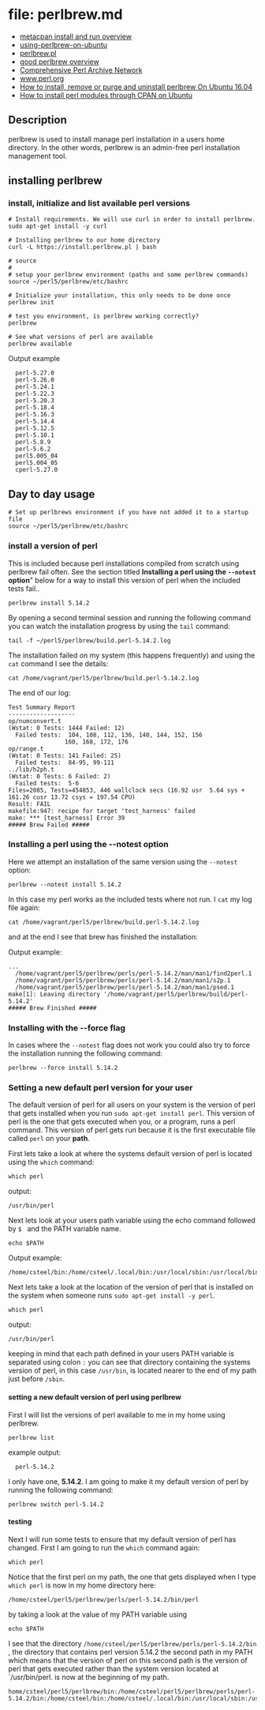 

# file: perlbrew.md

* [ metacpan install and run overview ]( https://metacpan.org/pod/App::perlbrew )
* [ using-perlbrew-on-ubuntu ]( http://smonff.github.io/blog/2014/03/23/using-perlbrew-on-ubuntu/ )
* [ perlbrew.pl ](https://perlbrew.pl/)
* [ good perlbrew overview ]( https://metacpan.org/pod/App::perlbrew )
* [ Comprehensive Perl Archive Network ]( http://www.cpan.org/ )
* [ www.perl.org ]( https://www.perl.org/ )
* [ How to install, remove or purge  and uninstall perlbrew On Ubuntu 16.04 ]( https://www.devmanuals.net/install/ubuntu/ubuntu-16-04-LTS-Xenial-Xerus/how-to-install-perlbrew.html )
* [ How to install perl modules through CPAN on Ubuntu ]( http://www.sudobash.net/bash-how-to-install-perl-modules-through-cpan-on-ubuntu-2/ )

## Description

perlbrew is used to install manage perl installation in a users home directory. In the other words, perlbrew is an admin-free perl installation management tool.

## installing perlbrew

###  install, initialize and list available perl versions

```shell
# Install requirements. We will use curl in order to install perlbrew.
sudo apt-get install -y curl

# Installing perlbrew to our home directory
curl -L https://install.perlbrew.pl | bash

# source
#
# setup your perlbrew environment (paths and some perlbrew commands)
source ~/perl5/perlbrew/etc/bashrc

# Initialize your installation, this only needs to be done once
perlbrew init

# test you environment, is perlbrew working correctly?
perlbrew

# See what versions of perl are available
perlbrew available
```

Output example

```shell
  perl-5.27.0
  perl-5.26.0
  perl-5.24.1
  perl-5.22.3
  perl-5.20.3
  perl-5.18.4
  perl-5.16.3
  perl-5.14.4
  perl-5.12.5
  perl-5.10.1
  perl-5.8.9
  perl-5.6.2
  perl5.005_04
  perl5.004_05
  cperl-5.27.0
```

## Day to day usage

```shell
# Set up perlbrews environment if you have not added it to a startup file
source ~/perl5/perlbrew/etc/bashrc
```

### install a version of perl

This is included because perl installations compiled from scratch using perlbrew fail often. See the section titled **Installing a perl using the `--notest` option**" below for a way to install this version of perl when the included tests fail..

```shell
perlbrew install 5.14.2
```

By opening  a second terminal session and running the following command you can watch the installation progress by using the `tail` command:

```shell
tail -f ~/perl5/perlbrew/build.perl-5.14.2.log
```

The installation failed on my system (this happens frequently) and using the `cat` command I see the details:

```shell
cat /home/vagrant/perl5/perlbrew/build.perl-5.14.2.log
```

The end of our log:

```shell
Test Summary Report
-------------------
op/numconvert.t                                                 (Wstat: 0 Tests: 1444 Failed: 12)
  Failed tests:  104, 108, 112, 136, 140, 144, 152, 156
                160, 168, 172, 176
op/range.t                                                      (Wstat: 0 Tests: 141 Failed: 25)
  Failed tests:  84-95, 99-111
../lib/h2ph.t                                                   (Wstat: 0 Tests: 6 Failed: 2)
  Failed tests:  5-6
Files=2085, Tests=454853, 446 wallclock secs (16.92 usr  5.64 sys + 161.26 cusr 13.72 csys = 197.54 CPU)
Result: FAIL
makefile:947: recipe for target 'test_harness' failed
make: *** [test_harness] Error 39
##### Brew Failed #####
```

### Installing a perl using the --notest option

Here we attempt an installation of the same version using the `--notest` option:

```shell
perlbrew --notest install 5.14.2
```

In this case my perl works as the included tests where not run. I `cat` my log file again:

```shell
cat /home/vagrant/perl5/perlbrew/build.perl-5.14.2.log
```

and at the end I see that brew has finished the installation:

Output example:

```shell
...
  /home/vagrant/perl5/perlbrew/perls/perl-5.14.2/man/man1/find2perl.1
  /home/vagrant/perl5/perlbrew/perls/perl-5.14.2/man/man1/s2p.1
  /home/vagrant/perl5/perlbrew/perls/perl-5.14.2/man/man1/psed.1
make[1]: Leaving directory '/home/vagrant/perl5/perlbrew/build/perl-5.14.2'
##### Brew Finished #####
```

### Installing with the --force flag

In cases where the `--notest` flag does not work you could also try to force the installation running the following command:

```shell
perlbrew --force install 5.14.2
```

### Setting a new default perl version for your user

The default version of perl for all users on your system is the version of perl that gets installed when you run `sudo apt-get install perl`. This version of perl is the one that gets executed when you, or a program, runs a perl command. This version of perl gets run because it is the first executable file called `perl` on your **path**.

First lets take a look at where the systems default version of perl is located using the `which` command:

```shell
which perl
```

output:

```shell
/usr/bin/perl
```

Next lets look at your users path variable using the echo command followed by  `$ ` and the PATH variable name.

```shell
echo $PATH
```

Output example:

```shell
/home/csteel/bin:/home/csteel/.local/bin:/usr/local/sbin:/usr/local/bin:/usr/sbin:/usr/bin:/sbin:/bin:/usr/games:/usr/local/games
```

Next lets take a look at the location of the version of perl that is installed on the system when someone runs `sudo apt-get install -y perl`.

```shell
which perl
```

output:

```shell
/usr/bin/perl
```

keeping in mind that each path defined in your users PATH variable is separated using colon `:` you can see that directory containing the systems version of perl, in this case `/usr/bin`,  is located nearer to the end of my path just before `/sbin`.

#### setting a new default version of perl using perlbrew

First I will list the versions of perl available to me in my home using perlbrew.

```shell
perlbrew list
```

example output:

```shell
  perl-5.14.2
```

I only have one, **5.14.2**. I am going to make it my default version of perl by running the following command:

```shell
perlbrew switch perl-5.14.2
```

#### testing 

Next I will run some tests to ensure that my default version of perl has changed. First I am going to run the `which` command again:

```shell
which perl
```

Notice that the first perl on my path, the one that gets displayed when I type `which perl` is now in my home directory here:

```shell
/home/csteel/perl5/perlbrew/perls/perl-5.14.2/bin/perl
```

by taking a look at the value of my PATH variable using 

```shell
echo $PATH
```

I see that the directory `/home/csteel/perl5/perlbrew/perls/perl-5.14.2/bin` , the directory that contains perl version 5.14.2 the second path in my PATH which means that the version of perl on this second path is the version of perl that gets executed rather than the system version located at `/usr/bin/perl. is now at the beginning of my path.

```shell
home/csteel/perl5/perlbrew/bin:/home/csteel/perl5/perlbrew/perls/perl-5.14.2/bin:/home/csteel/bin:/home/csteel/.local/bin:/usr/local/sbin:/usr/local/bin:/usr/sbin:/usr/bin:/sbin:/bin:/usr/games:/usr/local/games
```